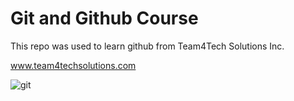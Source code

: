 # Git and Github Course
This repo was used to learn github from Team4Tech Solutions Inc.

www.team4techsolutions.com

![git](https://github.com/Jnr-Neba/Learning-Git/assets/172343385/d90fc456-12d7-45bb-ab59-b50ebc22ce9c)
